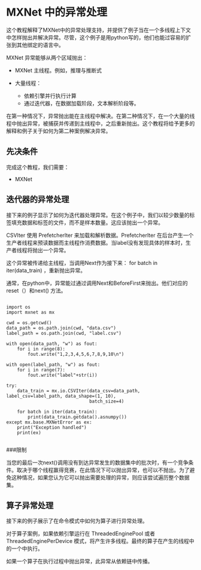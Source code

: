 # MXNet 中的异常处理

这个教程解释了MXNet中的异常处理支持，并提供了例子当在一个多线程上下文中怎样抛出并解决异常。尽管，这个例子是用python写的，他们也能过容易的扩张到其他绑定的语言中。

MXNet 异常能够从两个区域抛出：

* MXNet 主线程。例如，推理与推断式
* 大量线程：

	* 依赖引擎并行执行计算
	* 通过迭代器，在数据加载阶段，文本解析阶段等。

在第一种情况下，异常抛出能在主线程中解决。在第二种情况下，在一个大量的线程中抛出异常，被捕获并传递到主线程中，之后重新抛出。这个教程将给予更多的解释和例子关于如何为第二种案例解决异常。

## 先决条件

完成这个教程，我们需要：
 
 * MXNet 

## 迭代器的异常处理

接下来的例子显示了如何为迭代器处理异常。在这个例子中，我们以较少数量的标签填充数据和标签的文件，而不是样本数量。这应该抛出一个异常。

CSVIter 使用 Prefetcherlter 来加载和解析数据。PrefetcherIter 在后台产生一个生产者线程来预读数据而主线程作消费数据。当label没有发现具体的样本时，生产者线程将抛出一个异常。

这个异常被传递给主线程，当调用Next作为接下来： for batch in iter(data_train) ，重新抛出异常。

通常，在python中，异常能过通过调用Next和BeforeFirst来抛出。他们对应的reset（）和next() 方法。

```

import os
import mxnet as mx

cwd = os.getcwd()
data_path = os.path.join(cwd, "data.csv")
label_path = os.path.join(cwd, "label.csv")

with open(data_path, "w") as fout:
    for i in range(8):
        fout.write("1,2,3,4,5,6,7,8,9,10\n")

with open(label_path, "w") as fout:
    for i in range(7):
        fout.write("label"+str(i))

try:
    data_train = mx.io.CSVIter(data_csv=data_path, label_csv=label_path, data_shape=(1, 10),
                               batch_size=4)

    for batch in iter(data_train):
        print(data_train.getdata().asnumpy())
except mx.base.MXNetError as ex:
    print("Exception handled")
    print(ex)
   
```

###限制

当您的最后一次next()调用没有到达异常发生的数据集中的批次时，有一个竞争条件。取决于哪个线程赢得竞赛，在此情况下可以抛出异常，也可以不抛出。为了避免这种情况，如果您认为它可以抛出需要处理的异常，则应该尝试遍历整个数据集。

## 算子异常处理

接下来的例子展示了在命令模式中如何为算子进行异常处理。

对于算子案例，如果依赖引擎运行在 ThreadedEnginePool 或者 ThreadedEnginePerDevice 模式，将产生许多线程。最终的算子在产生的线程中的一个中执行。

如果一个算子在执行过程中抛出异常，此异常从依赖链中传播。

